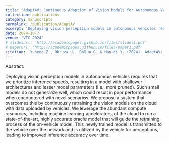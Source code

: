 ```yaml
---
title: "AdaptAV: Continuous Adaption of Vision Models for Autonomous Vehicles Using Cloud-based Oracle"
collection: publications
category: manuscripts
permalink: /publication/AdaptAV
excerpt: 'Deploying vision perception models in autonomous vehicles requires that we prioritize inference speeds, resulting in a model with shallower architectures and lesser model parameters (i.e., more pruned). Such small models do not generalize well, which could result in poor performance when encountered with novel scenarios. We propose a system that overcomes this by continuously retraining the vision models on the cloud with data uploaded by vehicles. We leverage the abundant compute resources, including machine learning accelerators, of the cloud to run a state-of-the-art, highly accurate oracle model that will guide the retraining process of the on-vehicle model. This newly trained model is transmitted to the vehicle over the network and is utilized by the vehicle for perceptions, leading to improved inference accuracy over time.'
date: 2024-10-7
venue: 'VTC 2024'
# slidesurl: 'http://academicpages.github.io/files/slides1.pdf'
# paperurl: 'http://academicpages.github.io/files/paper1.pdf'
citation: 'Yuheng Z., Dhruva U., Boluo G. & Man-Ki Y. (2024). AdaptAV: Continuous Adaption of Vision Models for Autonomous Vehicles Using Cloud-based Oracle. Proceedings of the 100th IEEE Vehicular Technology Conference, Oct. 2024'
---
```


Abstract:

Deploying vision perception models in autonomous vehicles requires that we prioritize inference speeds, resulting in a model with shallower architectures and lesser model parameters (i.e., more pruned). Such small models do not generalize well, which could result in poor performance when encountered with novel scenarios. We propose a system that overcomes this by continuously retraining the vision models on the cloud with data uploaded by vehicles. We leverage the abundant compute resources, including machine learning accelerators, of the cloud to run a state-of-the-art, highly accurate oracle model that will guide the retraining process of the on-vehicle model. This newly trained model is transmitted to the vehicle over the network and is utilized by the vehicle for perceptions, leading to improved inference accuracy over time.